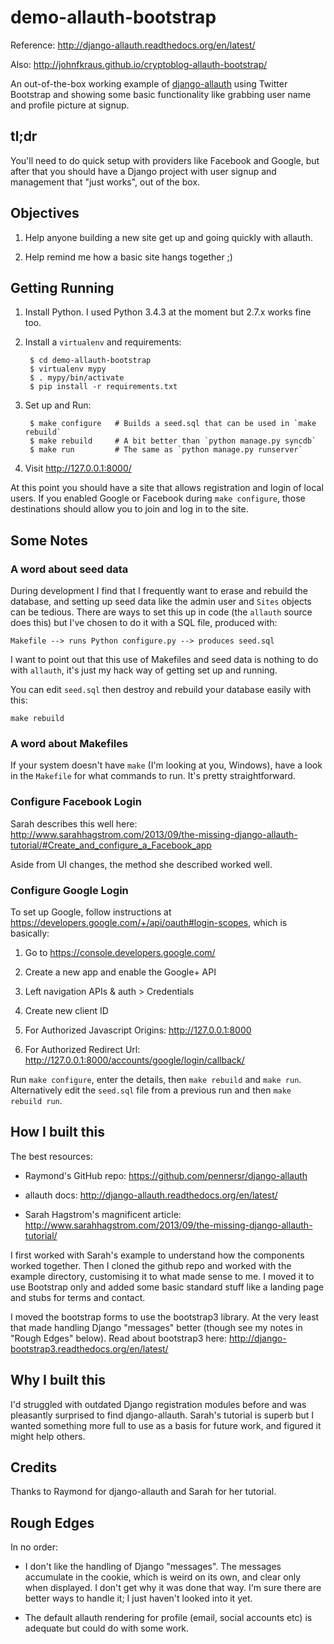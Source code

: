 # demo-allauth-bootstrap

Reference: http://django-allauth.readthedocs.org/en/latest/

Also: http://johnfkraus.github.io/cryptoblog-allauth-bootstrap/

An out-of-the-box working example of [django-allauth](https://github.com/pennersr/django-allauth)
using Twitter Bootstrap and showing some basic functionality like grabbing user name and profile
picture at signup.

## tl;dr

You'll need to do quick setup with providers like Facebook and Google, but
after that you should have a Django project with user signup and management
that "just works", out of the box.

## Objectives

1. Help anyone building a new site get up and going quickly with allauth.

2. Help remind me how a basic site hangs together ;)


## Getting Running

1. Install Python. I used Python 3.4.3 at the moment but 2.7.x works fine too.

2. Install a ``virtualenv`` and requirements:

        $ cd demo-allauth-bootstrap
        $ virtualenv mypy
        $ . mypy/bin/activate
        $ pip install -r requirements.txt

3. Set up and Run:

        $ make configure   # Builds a seed.sql that can be used in `make rebuild`
        $ make rebuild     # A bit better than `python manage.py syncdb`
        $ make run         # The same as `python manage.py runserver`


4. Visit http://127.0.0.1:8000/


At this point you should have a site that allows registration and
login of local users. If you enabled Google or Facebook during ``make configure``,
those destinations should allow you to join and log in to the site.


## Some Notes

### A word about seed data

During development I find that I frequently want to erase and rebuild the database,
and setting up seed data like the admin user and ``Sites`` objects can be tedious.
There are ways to set this up in code (the ``allauth`` source does this) but I've
chosen to do it with a SQL file, produced with:

    Makefile --> runs Python configure.py --> produces seed.sql

I want to point out that this use of Makefiles and seed data is nothing to do with
``allauth``, it's just my hack way of getting set up and running.

You can edit ``seed.sql`` then destroy and rebuild your database easily with this:

    make rebuild

### A word about Makefiles

If your system doesn't have ``make`` (I'm looking at you, Windows), have a look in
the ``Makefile`` for what commands to run. It's pretty straightforward.


### Configure Facebook Login

Sarah describes this well here:
http://www.sarahhagstrom.com/2013/09/the-missing-django-allauth-tutorial/#Create_and_configure_a_Facebook_app

Aside from UI changes, the method she described worked well.


### Configure Google Login

To set up Google, follow instructions at https://developers.google.com/+/api/oauth#login-scopes,
which is basically:

1. Go to https://console.developers.google.com/

2. Create a new app and enable the Google+ API

3. Left navigation APIs & auth > Credentials

4. Create new client ID

5. For Authorized Javascript Origins: http://127.0.0.1:8000

6. For Authorized Redirect Url: http://127.0.0.1:8000/accounts/google/login/callback/

Run ``make configure``, enter the details, then ``make rebuild`` and ``make run``.
Alternatively edit the ``seed.sql`` file from a previous run and then ``make rebuild run``.


## How I built this

The best resources:
* Raymond's GitHub repo:
  https://github.com/pennersr/django-allauth

* allauth docs:
  http://django-allauth.readthedocs.org/en/latest/

* Sarah Hagstrom's magnificent article:
  http://www.sarahhagstrom.com/2013/09/the-missing-django-allauth-tutorial/

I first worked with Sarah's example to understand how the components worked together.
Then I cloned the github repo and worked with the example directory, customising it to
what made sense to me. I moved it to use Bootstrap only and added some basic standard
stuff like a landing page and stubs for terms and contact.

I moved the bootstrap forms to use the bootstrap3 library. At the very least that
made handling Django "messages" better (though see my notes in "Rough Edges" below).
Read about bootstrap3 here: http://django-bootstrap3.readthedocs.org/en/latest/



## Why I built this

I'd struggled with outdated Django registration modules before and was pleasantly
surprised to find django-allauth. Sarah's tutorial is superb but I wanted something
more full to use as a basis for future work, and figured it might help others.


## Credits

Thanks to Raymond for django-allauth and Sarah for her tutorial.


## Rough Edges

In no order:

* I don't like the handling of Django "messages". The messages accumulate in the cookie,
  which is weird on its own, and clear only when displayed. I don't get why it was done
  that way. I'm sure there are better ways to handle it; I just haven't looked into it yet.

* The default allauth rendering for profile (email, social accounts etc) is adequate but
  could do with some work.

